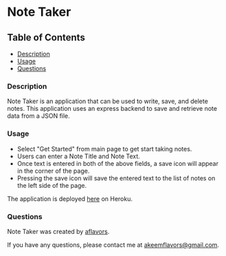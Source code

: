 # Note Taker

## Table of Contents
- [Description](#Description)
- [Usage](#Usage)
- [Questions](#Questions)

### Description

Note Taker is an application that can be used to write, save, and delete notes. This application uses an express backend to save and retrieve note data from a JSON file.


### Usage

- Select "Get Started" from main page to get start taking notes.
- Users can enter a Note Title and Note Text.
- Once text is entered in both of the above fields, a save icon will appear in the corner of the page.
- Pressing the save icon will save the entered text to the list of notes on the left side of the page.

The application is deployed [here](https://abracadabrant-bastille-93448.herokuapp.com/) on Heroku.


### Questions

Note Taker was created by [aflavors](https://github.com/aflavors).

If you have any questions, please contact me at akeemflavors@gmail.com. 
